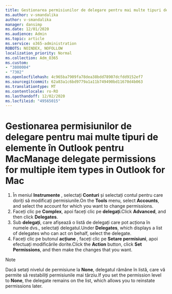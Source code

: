 ```yaml
---
title: Gestionarea permisiunilor de delegare pentru mai multe tipuri de elemente în Outlook pentru Mac
ms.author: v-smandalika
author: v-smandalika
manager: dansimp
ms.date: 12/01/2020
ms.audience: Admin
ms.topic: article
ms.service: o365-administration
ROBOTS: NOINDEX, NOFOLLOW
localization_priority: Normal
ms.collection: Adm_O365
ms.custom:
- "3800004"
- "7302"
ms.openlocfilehash: 4c965ba7909fa78dea38bdd78907dcfdd9152ef7
ms.sourcegitcommit: 62a83a1c6bd9779a1a11b749490bd11670d4b063
ms.translationtype: MT
ms.contentlocale: ro-RO
ms.lasthandoff: 12/02/2020
ms.locfileid: "49565015"
---
```

# <a name="manage-delegate-permissions-for-multiple-item-types-in-outlook-for-mac"></a><span data-ttu-id="c4c32-102">Gestionarea permisiunilor de delegare pentru mai multe tipuri de elemente în Outlook pentru Mac</span><span class="sxs-lookup"><span data-stu-id="c4c32-102">Manage delegate permissions for multiple item types in Outlook for Mac</span></span>

1. <span data-ttu-id="c4c32-103">În meniul **Instrumente** , selectați **Conturi** și selectați contul pentru care doriți să modificați permisiunile.</span><span class="sxs-lookup"><span data-stu-id="c4c32-103">On the **Tools** menu, select **Accounts**, and select the account for which you want to change permissions.</span></span>
2. <span data-ttu-id="c4c32-104">Faceți clic pe **Complex**, apoi faceți clic pe **delegați**.</span><span class="sxs-lookup"><span data-stu-id="c4c32-104">Click **Advanced**, and then click **Delegates**.</span></span>
3. <span data-ttu-id="c4c32-105">Sub **delegați**, care afișează o listă de delegați care pot acționa în numele dvs., selectați delegatul.</span><span class="sxs-lookup"><span data-stu-id="c4c32-105">Under **Delegates**, which displays a list of delegates who can act on behalf, select the delegate.</span></span>
4. <span data-ttu-id="c4c32-106">Faceți clic pe butonul **acțiune** , faceți clic pe **Setare permisiuni**, apoi efectuați modificările dorite.</span><span class="sxs-lookup"><span data-stu-id="c4c32-106">Click the **Action** button, click **Set Permissions**, and then make the changes that you want.</span></span>

> [!NOTE]
> <span data-ttu-id="c4c32-107">Dacă setați nivelul de permisiune la **None**, delegatul rămâne în listă, care vă permite să restabiliți permisiunile mai târziu.</span><span class="sxs-lookup"><span data-stu-id="c4c32-107">If you set the permission level to **None**, the delegate remains on the list, which allows you to reinstate permissions later.</span></span>
